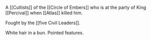 A [[Cultists]] of the [[Circle of Embers]] who is at the party of King [[Percival]] when [[Atlas]] killed him.

Fought by the [[five Civil Leaders]].

White hair in a bun.
Pointed features.